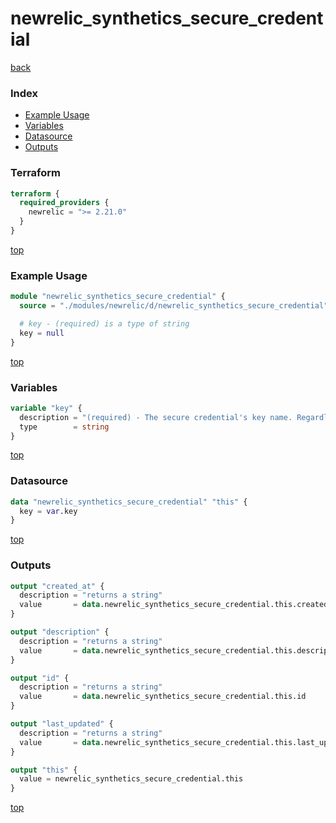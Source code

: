 # newrelic_synthetics_secure_credential

[back](../newrelic.md)

### Index

- [Example Usage](#example-usage)
- [Variables](#variables)
- [Datasource](#datasource)
- [Outputs](#outputs)

### Terraform

```terraform
terraform {
  required_providers {
    newrelic = ">= 2.21.0"
  }
}
```

[top](#index)

### Example Usage

```terraform
module "newrelic_synthetics_secure_credential" {
  source = "./modules/newrelic/d/newrelic_synthetics_secure_credential"

  # key - (required) is a type of string
  key = null
}
```

[top](#index)

### Variables

```terraform
variable "key" {
  description = "(required) - The secure credential's key name. Regardless of the case used in the configuration, the provider will provide an upcased key to the underlying API."
  type        = string
}
```

[top](#index)

### Datasource

```terraform
data "newrelic_synthetics_secure_credential" "this" {
  key = var.key
}
```

[top](#index)

### Outputs

```terraform
output "created_at" {
  description = "returns a string"
  value       = data.newrelic_synthetics_secure_credential.this.created_at
}

output "description" {
  description = "returns a string"
  value       = data.newrelic_synthetics_secure_credential.this.description
}

output "id" {
  description = "returns a string"
  value       = data.newrelic_synthetics_secure_credential.this.id
}

output "last_updated" {
  description = "returns a string"
  value       = data.newrelic_synthetics_secure_credential.this.last_updated
}

output "this" {
  value = newrelic_synthetics_secure_credential.this
}
```

[top](#index)
